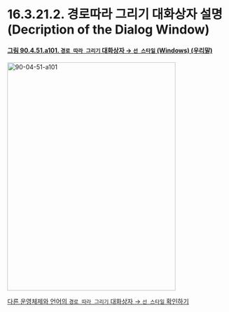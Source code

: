 # 16.3.21.2. 경로따라 그리기 대화상자 설명(Decription of the Dialog Window)

<a id="90-04-51-a101"></a>

#### [그림 90.4.51.a101. `경로 따라 그리기` 대화상자 → `선 스타일` (Windows) (우리말)](./90-04-0051-stroke_path.md#90-04-51-a101)
<img width="384" height="522" alt="90-04-51-a101" src="https://github.com/user-attachments/assets/85e08777-3931-4a8b-9305-9edb37f693fa" />

[다른 운영체제와 언어의 `경로 따라 그리기` 대화상자 → `선 스타일` 확인하기](./90-04-0051-stroke_path.md#90-04-51-a102)
